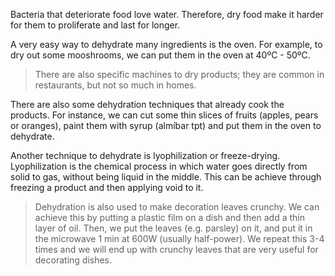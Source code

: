 Bacteria that deteriorate food love water. Therefore, dry food make it harder for them to proliferate and last for longer.

A very easy way to dehydrate many ingredients is the oven. For example, to dry out some mooshrooms, we can put them in the oven at 40ºC - 50ºC. 

>There are also specific machines to dry products; they are common in restaurants, but not so much in homes.

There are also some dehydration techniques that already cook the products. For instance, we can cut some thin slices of fruits (apples, pears or oranges), paint them with syrup (almíbar tpt) and put them in the oven to dehydrate.

Another technique to dehydrate is lyophilization or freeze-drying. Lyophilization is the chemical process in which water goes directly from solid to gas, without being liquid in the middle. This can be achieve through freezing a product and then applying void to it. 

>Dehydration is also used to make decoration leaves crunchy. We can achieve this by putting a plastic film on a dish and then add a thin layer of oil. Then, we put the leaves (e.g. parsley) on it, and put it in the microwave 1 min at 600W (usually half-power). We repeat this 3-4 times and we will end up with crunchy leaves that are very useful for decorating dishes.